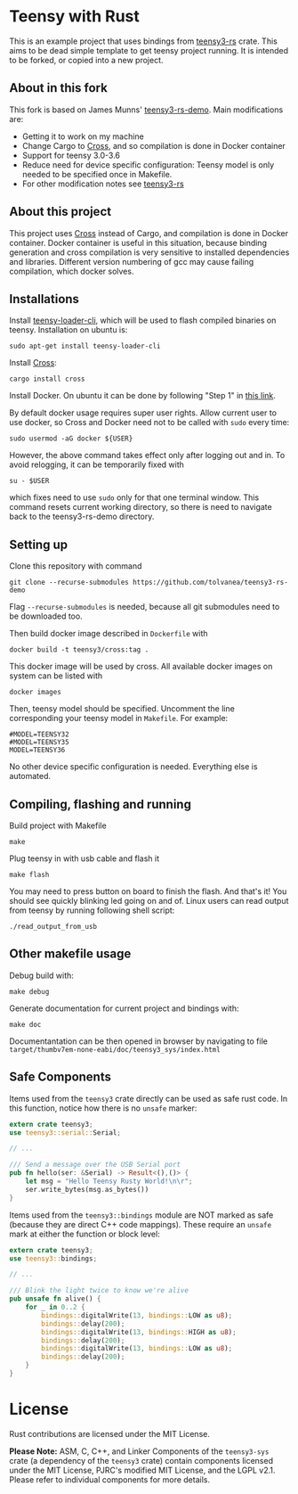 # Teensy with Rust

This is an example project that uses bindings from [teensy3-rs](https://github.com/tolvanea/teensy3-rs) crate. This aims to be dead simple template to get teensy project running. It is intended to be forked, or copied into a new project.

## About in this fork
This fork is based on James Munns' [teensy3-rs-demo](https://github.com/jamesmunns/teensy3-rs-demo). Main modifications are:
* Getting it to work on my machine
* Change Cargo to [Cross](https://github.com/rust-embedded/cross), and so compilation is done in Docker container
* Support for teensy 3.0-3.6
* Reduce need for device specific configuration: Teensy model is only needed to be specified once in Makefile.
* For other modification notes see [teensy3-rs](https://github.com/tolvanea/teensy3-rs)

## About this project
This project uses [Cross](https://github.com/rust-embedded/cross) instead of Cargo, and compilation is done in Docker container. Docker container is useful in this situation, because binding generation and cross compilation is very sensitive to installed dependencies and libraries. Different version numbering of gcc may cause failing compilation, which docker solves.

## Installations
Install [teensy-loader-cli](https://www.pjrc.com/teensy/loader_cli.html), which will be used to flash compiled binaries on teensy. Installation on ubuntu is:
```
sudo apt-get install teensy-loader-cli
```
Install [Cross](https://github.com/rust-embedded/cross):
```
cargo install cross
```

Install Docker. On ubuntu it can be done by following "Step 1" in [this link](https://www.digitalocean.com/community/tutorials/how-to-install-and-use-docker-on-ubuntu-20-04).

By default docker usage requires super user rights. Allow current user to use docker, so Cross and Docker need not to be called with `sudo` every time:
```
sudo usermod -aG docker ${USER}
```
However, the above command takes effect only after logging out and in. To avoid relogging, it can be temporarily fixed with 
```
su - $USER                                           
```
which fixes need to use `sudo` only for that one terminal window. This command resets current working directory, so there is need to navigate back to the teensy3-rs-demo directory.

## Setting up
Clone this repository with command
```
git clone --recurse-submodules https://github.com/tolvanea/teensy3-rs-demo
```
Flag `--recurse-submodules` is needed, because all git submodules need to be downloaded too.

Then build docker image described in `Dockerfile` with
```
docker build -t teensy3/cross:tag .
``` 
This docker image will be used by cross. All available docker images on system can be listed with
```
docker images
```

Then, teensy model should be specified. Uncomment the line corresponding your teensy model in `Makefile`. For example:
```
#MODEL=TEENSY32
#MODEL=TEENSY35
MODEL=TEENSY36
```
No other device specific configuration is needed. Everything else is automated.

## Compiling, flashing and running
Build project with Makefile
```
make
```
Plug teensy in with usb cable and flash it
```
make flash
```
You may need to press button on board to finish the flash.
And that's it! You should see quickly blinking led going on and of.
Linux users can read output from teensy by running following shell script:
```
./read_output_from_usb
``` 


## Other makefile usage
Debug build with:
```
make debug
```
Generate documentation for current project and bindings with:
```
make doc
```
Documentantation can be then opened in browser by navigating to file
```target/thumbv7em-none-eabi/doc/teensy3_sys/index.html```



## Safe Components

Items used from the `teensy3` crate directly can be used as safe rust code. In this function, notice how there is no `unsafe` marker:

```rust
extern crate teensy3;
use teensy3::serial::Serial;

// ...

/// Send a message over the USB Serial port
pub fn hello(ser: &Serial) -> Result<(),()> {
    let msg = "Hello Teensy Rusty World!\n\r";
    ser.write_bytes(msg.as_bytes())
}
```

Items used from the `teensy3::bindings` module are NOT marked as safe (because they are direct C++ code mappings). These require an `unsafe` mark at either the function or block level:

```rust
extern crate teensy3;
use teensy3::bindings;

// ...

/// Blink the light twice to know we're alive
pub unsafe fn alive() {
    for _ in 0..2 {
        bindings::digitalWrite(13, bindings::LOW as u8);
        bindings::delay(200);
        bindings::digitalWrite(13, bindings::HIGH as u8);
        bindings::delay(200);
        bindings::digitalWrite(13, bindings::LOW as u8);
        bindings::delay(200);
    }
}
```

# License

Rust contributions are licensed under the MIT License.

**Please Note:** ASM, C, C++, and Linker Components of the `teensy3-sys` crate (a dependency of the `teensy3` crate) contain components licensed under the MIT License, PJRC's modified MIT License, and the LGPL v2.1. Please refer to individual components for more details.
